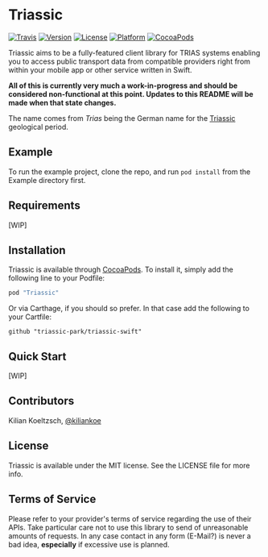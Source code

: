 # Triassic

[![Travis](https://img.shields.io/travis/triassic-park/triassic-swift.svg?style=flat-square)](https://travis-ci.org/triassic-park/triassic-swift)
[![Version](https://img.shields.io/cocoapods/v/Triassic.svg?style=flat-square)](http://cocoapods.org/pods/Triassic)
[![License](https://img.shields.io/cocoapods/l/Triassic.svg?style=flat-square)](http://cocoapods.org/pods/Triassic)
[![Platform](https://img.shields.io/cocoapods/p/Triassic.svg?style=flat-square)](http://cocoapods.org/pods/Triassic)
[![CocoaPods](https://img.shields.io/cocoapods/metrics/doc-percent/Triassic.svg?style=flat-square)](http://cocoadocs.org/docsets/Triassic)

Triassic aims to be a fully-featured client library for TRIAS systems enabling you to access public transport data from compatible providers right from within your mobile app or other service written in Swift.

**All of this is currently very much a work-in-progress and should be considered non-functional at this point. Updates to this README will be made when that state changes.**

The name comes from *Trias* being the German name for the [Triassic](https://en.wikipedia.org/wiki/Triassic) geological period.

## Example

To run the example project, clone the repo, and run `pod install` from the Example directory first.

## Requirements

[WIP]

## Installation

Triassic is available through [CocoaPods](http://cocoapods.org). To install it, simply add the following line to your Podfile:

```ruby
pod "Triassic"
```

Or via Carthage, if you should so prefer. In that case add the following to your Cartfile:

```
github "triassic-park/triassic-swift"
```

## Quick Start

[WIP]

## Contributors

Kilian Koeltzsch, [@kiliankoe](https://github.com/kiliankoe)

## License

Triassic is available under the MIT license. See the LICENSE file for more info.

## Terms of Service

Please refer to your provider's terms of service regarding the use of their APIs. Take particular care not to use this library to send of unreasonable amounts of requests. In any case contact in any form (E-Mail?) is never a bad idea, **especially** if excessive use is planned.
